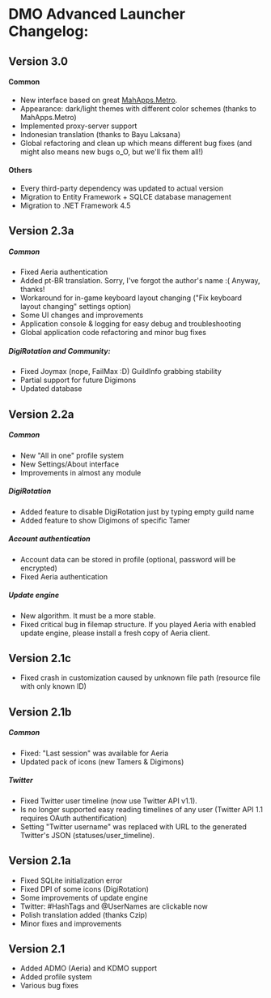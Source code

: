 # DMO Advanced Launcher Changelog:

## Version 3.0
#### Common
 - New interface based on great [MahApps.Metro](http://mahapps.com/).
 - Appearance: dark/light themes with different color schemes (thanks to MahApps.Metro)
 - Implemented proxy-server support
 - Indonesian translation (thanks to Bayu Laksana)
 - Global refactoring and clean up which means different bug fixes (and might also means new bugs o_O, but we'll fix them all!)

#### Others
 - Every third-party dependency was updated to actual version
 - Migration to Entity Framework + SQLCE database management
 - Migration to .NET Framework 4.5

## Version 2.3a
##### Common
 - Fixed Aeria authentication
 - Added pt-BR translation. Sorry, I've forgot the author's name :( Anyway, thanks!
 - Workaround for in-game keyboard layout changing ("Fix keyboard layout changing" settings option)
 - Some UI changes and improvements
 - Application console & logging for easy debug and troubleshooting
 - Global application code refactoring and minor bug fixes

##### DigiRotation and Community:
 - Fixed Joymax (nope, FailMax :D) GuildInfo grabbing stability
 - Partial support for future Digimons
 - Updated database

## Version 2.2a
##### Common
 - New "All in one" profile system
 - New Settings/About interface
 - Improvements in almost any module

##### DigiRotation
 - Added feature to disable DigiRotation just by typing empty guild name
 - Added feature to show Digimons of specific Tamer

##### Account authentication
 - Account data can be stored in profile (optional, password will be encrypted)
 - Fixed Aeria authentication

##### Update engine
 - New algorithm. It must be a more stable.
 - Fixed critical bug in filemap structure. If you played Aeria with enabled update engine, please install a fresh copy of Aeria client.

## Version 2.1c
 - Fixed crash in customization caused by unknown file path (resource file with only known ID)

## Version 2.1b
##### Common
 - Fixed: "Last session" was available for Aeria
 - Updated pack of icons (new Tamers & Digimons)

##### Twitter
 - Fixed Twitter user timeline (now use Twitter API v1.1).
 - Is no longer supported easy reading timelines of any user (Twitter API 1.1 requires OAuth authentification)
 - Setting "Twitter username" was replaced with URL to the generated Twitter's JSON (statuses/user_timeline).

## Version 2.1a
 - Fixed SQLite initialization error
 - Fixed DPI of some icons (DigiRotation)
 - Some improvements of update engine
 - Twitter: #HashTags and @UserNames are clickable now
 - Polish translation added (thanks Czip)
 - Minor fixes and improvements

## Version 2.1
 - Added ADMO (Aeria) and KDMO support
 - Added profile system
 - Various bug fixes